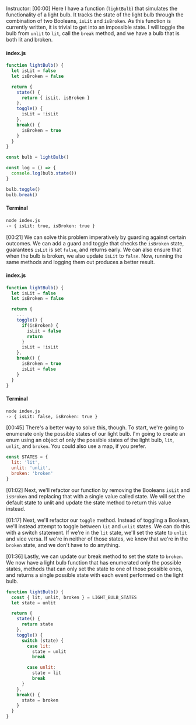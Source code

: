 Instructor: [00:00] Here I have a function (`lightBulb`) that simulates the functionality of a light bulb. It tracks the state of the light bulb through the combination of two Booleans, `isLit` and `isBroken`. As this function is currently written, it is trivial to get into an impossible state. I will toggle the bulb from `unlit` to `lit`, call the `break` method, and we have a bulb that is both lit and broken.

#### index.js

```js
function lightBulb() {
  let isLit = false
  let isBroken = false

  return {
    state() {
      return { isLit, isBroken }
    },
    toggle() {
      isLit = !isLit
    },
    break() {
      isBroken = true
    }
  }
}

const bulb = lightBulb()

const log = () => {
  console.log(bulb.state())
}

bulb.toggle()
bulb.break()
```

#### Terminal

```bash
node index.js
-> { isLit: true, isBroken: true }
```

[00:21] We can solve this problem imperatively by guarding against certain outcomes. We can add a guard and toggle that checks the `isBroken` state, guarantees `isLit` is set `false`, and returns early. We can also ensure that when the bulb is broken, we also update `isLit` to `false`. Now, running the same methods and logging them out produces a better result.

#### index.js

```js
function lightBulb() {
  let isLit = false
  let isBroken = false

  return {
    ...
    toggle() {
      if(isBroken) {
        isLit = false
        return
      }
      isLit = !isLit
    },
    break() {
      isBroken = true
      isLit = false
    }
  }
}
```

#### Terminal

```bash
node index.js
-> { isLit: false, isBroken: true }
```

[00:45] There's a better way to solve this, though. To start, we're going to enumerate only the possible states of our light bulb. I'm going to create an enum using an object of only the possible states of the light bulb, `lit`, `unlit`, and `broken`. You could also use a map, if you prefer.

```js
const STATES = {
  lit: 'lit',
  unlit: 'unlit',
  broken: 'broken'
}
```

[01:02] Next, we'll refactor our function by removing the Booleans `isLit` and `isBroken` and replacing that with a single value called state. We will set the default state to unlit and update the state method to return this value instead.

[01:17] Next, we'll refactor our `toggle` method. Instead of toggling a Boolean, we'll instead attempt to toggle between `lit` and `unlit` states. We can do this with a switch statement. If we're in the `lit` state, we'll set the state to `unlit` and vice versa. If we're in neither of those states, we know that we're in the `broken` state, and we don't have to do anything.

[01:36] Lastly, we can update our break method to set the state to `broken`. We now have a light bulb function that has enumerated only the possible states, methods that can only set the state to one of those possible ones, and returns a single possible state with each event performed on the light bulb.

```js
function lightBulb() {
  const { lit, unlit, broken } = LIGHT_BULB_STATES
  let state = unlit

  return {
    state() {
      return state
    },
    toggle() {
      switch (state) {
        case lit:
          state = unlit
          break

        case unlit:
          state = lit
          break
      }
    },
    break() {
      state = broken
    }
  }
}
```
